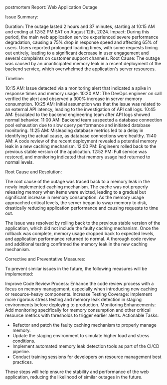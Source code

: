 postmortem Report: Web Application Outage



Issue Summary:

Duration: The outage lasted 2 hours and 37 minutes, starting at 10:15 AM and ending at 12:52 PM EAT on August 12th, 2024.
Impact: During this period, the main web application service experienced severe performance degradation, causing a 75% drop in response speed and affecting 65% of users. Users reported prolonged loading times, with some requests timing out entirely, leading to a significant decrease in user engagement and several complaints on customer support channels.
Root Cause: The outage was caused by an unanticipated memory leak in a recent deployment of the backend service, which overwhelmed the application's server resources.


Timeline:

10:15 AM: Issue detected via a monitoring alert that indicated a spike in response times and memory usage.
10:20 AM: The DevOps engineer on call verified the alert and observed a 300% increase in server memory consumption.
10:25 AM: Initial assumption was that the issue was related to an external API latency, leading to the investigation of API call logs.
10:45 AM: Escalated to the backend engineering team after API logs showed normal behavior.
11:00 AM: Backend team suspected a database connection pool exhaustion due to slow query performance and initiated database monitoring.
11:25 AM: Misleading database metrics led to a delay in identifying the actual cause, as database connections were healthy.
11:40 AM: A code review of the recent deployment revealed a potential memory leak in a new caching mechanism.
12:00 PM: Engineers rolled back to the previous stable version of the application.
12:52 PM: Full service was restored, and monitoring indicated that memory usage had returned to normal levels.


Root Cause and Resolution:

The root cause of the outage was traced back to a memory leak in the newly implemented caching mechanism. The cache was not properly releasing memory when items were evicted, leading to a gradual but significant increase in memory consumption. As the memory usage approached critical levels, the server began to swap memory to disk, drastically reducing application performance and causing requests to time out.

The issue was resolved by rolling back to the previous stable version of the application, which did not include the faulty caching mechanism. Once the rollback was complete, memory usage dropped back to expected levels, and application performance returned to normal. A thorough code review and additional testing confirmed the memory leak in the new caching mechanism.



Corrective and Preventative Measures:

To prevent similar issues in the future, the following measures will be implemented:

Improve Code Review Process: Enhance the code review process with a focus on memory management, especially when introducing new caching or resource-heavy components.
Increase Testing Coverage: Implement more rigorous stress testing and memory leak detection in staging environments before deploying to production.
Monitoring Enhancements: Add monitoring specifically for memory consumption and other critical resource metrics with thresholds to trigger earlier alerts.
Actionable Tasks:
  - Refactor and patch the faulty caching mechanism to properly manage memory.
  - Update the staging environment to simulate higher load and stress conditions.
  - Implement automated memory leak detection tools as part of the CI/CD pipeline.
  - Conduct training sessions for developers on resource management best practices.

These steps will help ensure the stability and performance of the web application, reducing the likelihood of similar outages in the future.



